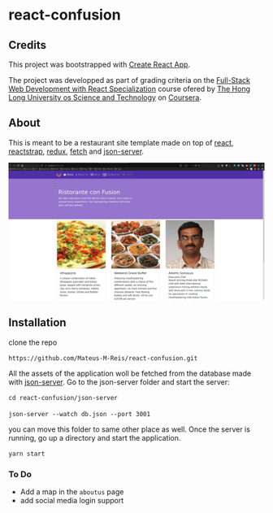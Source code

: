 # react-confusion

## Credits

This project was bootstrapped with [Create React App](https://github.com/facebookincubator/create-react-app).

The project was developped as part of grading criteria on the [Full-Stack Web Development with React Specialization](https://www.coursera.org/specializations/full-stack-react?) course ofered by [The Hong Long University os Science and Technology](https://www.ust.hk/) on [Coursera](https://www.coursera.org/).

## About
This is meant to be a restaurant site template made on top of [react](https://github.com/facebook/react), [reactstrap](https://github.com/reactstrap/reactstrap), [redux](https://github.com/reduxjs/redux), [fetch](https://github.com/github/fetch) and [json-server](https://github.com/typicode/json-server).

![](https://github.com/Mateus-M-Reis/react-confusion/blob/master/readme_files/confusion.gif)

## Installation
clone the repo
```
https://github.com/Mateus-M-Reis/react-confusion.git
```
All the assets of the application woll be fetched from the database made with [json-server](https://github.com/typicode/json-server). Go to the json-server folder and start the server:
```
cd react-confusion/json-server

json-server --watch db.json --port 3001
```
you can move this folder to same other place as well. Once the server is running, go up a directory and start the application.
```
yarn start
```

### To Do
* Add a map in the `aboutus` page
* add social media login support
